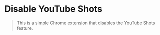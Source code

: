 # Disable YouTube Shots
> This is a simple Chrome extension that disables the YouTube Shots feature.
